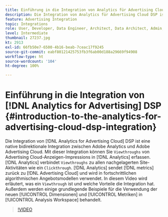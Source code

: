 ```yaml
---
title: Einführung in die Integration von Analytics für Advertising Cloud DSP
description: Die Integration von Analytics für Advertising Cloud DSP ist eine native bidirektionale Integration zwischen Adobe Analytics und Adobe Advertising Cloud.
feature: Advertising Integration
topic: Integrations
role: User, Developer, Data Engineer, Architect, Data Architect, Admin, Leader
level: Intermediate
thumbnail: 27237.jpg
kt: 2913
exl-id: 66fb50e7-6500-4b16-beab-7ceac17f9245
source-git-commit: eabf80121425753fb3f6ab00d188a29669f94908
workflow-type: ht
source-wordcount: '104'
ht-degree: 100%

---
```


# Einführung in die Integration von [!DNL Analytics for Advertising] DSP {#introduction-to-the-analytics-for-advertising-cloud-dsp-integration}

Die Integration von [!DNL Analytics for Advertising Cloud] DSP ist eine native bidirektionale Integration zwischen Adobe Analytics und Adobe Advertising Cloud. Mit dieser Integration können Sie `Viewthroughs` von Advertising Cloud-Anzeigen-Impressions in [!DNL Analytics] erfassen. [!DNL Analytics] verbindet `Viewthroughs` zu allen nachgelagerten Site-Aktivitäten wie ein `Clickthrough`. [!DNL Analytics] sendet [!DNL metrics] zurück zu [!DNL Advertising Cloud] und wird in fortschrittlichen algorithmischen Angebotsmodellen verwendet. In diesem Video wird erläutert, was ein `Viewthrough` ist und welche Vorteile die Integration hat. Außerdem werden einige grundlegende Beispiele für die Verwendung der neuen [!UICONTROL Dimensionen] und [!UICONTROL Metriken] in [!UICONTROL Analysis Workspace] behandelt.

>[!VIDEO](https://video.tv.adobe.com/v/27237/?quality=12&learn=on)

